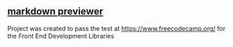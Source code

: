 ## [markdown previewer](https://andreaslohbrunner.github.io/markdown-previewer/)

 Project was created to pass the test at https://www.freecodecamp.org/
 for the Front End Development Libraries